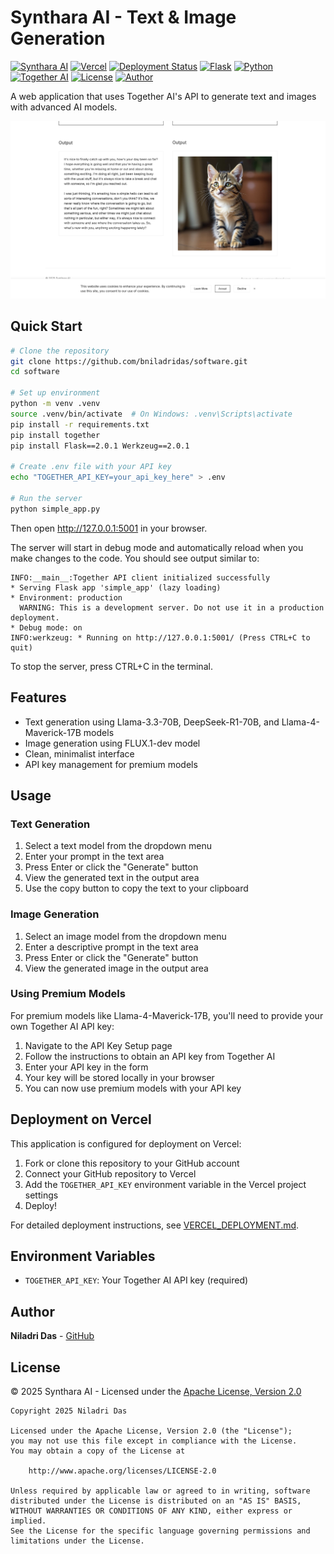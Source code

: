 # Synthara AI - Text & Image Generation

[![Synthara AI](https://img.shields.io/badge/Synthara_AI-7C3AED.svg?style=for-the-badge&color=white&labelColor=white)](https://github.com/bniladridas/synthara-ai)
[![Vercel](https://img.shields.io/badge/vercel-%23000000.svg?style=for-the-badge&logo=vercel&logoColor=white)](https://vercel.com)
[![Deployment Status](https://img.shields.io/badge/deployment-ready-success.svg?style=for-the-badge)](https://vercel.com)
[![Flask](https://img.shields.io/badge/flask-%23000.svg?style=for-the-badge&logo=flask&logoColor=white)](https://flask.palletsprojects.com/)
[![Python](https://img.shields.io/badge/python-3.9+-blue.svg?style=for-the-badge&logo=python&logoColor=white)](https://www.python.org)
[![Together AI](https://img.shields.io/badge/Together_AI-API-6366f1.svg?style=for-the-badge)](https://www.together.ai)
[![License](https://img.shields.io/badge/license-Apache--2.0-blue.svg?style=for-the-badge)](https://opensource.org/licenses/Apache-2.0)
[![Author](https://img.shields.io/badge/author-Niladri%20Das-orange.svg?style=for-the-badge)](https://github.com/bniladridas)

A web application that uses Together AI's API to generate text and images with advanced AI models.

![Synthara AI Usage](static/images/usage.png)

## Quick Start

```bash
# Clone the repository
git clone https://github.com/bniladridas/software.git
cd software

# Set up environment
python -m venv .venv
source .venv/bin/activate  # On Windows: .venv\Scripts\activate
pip install -r requirements.txt
pip install together
pip install Flask==2.0.1 Werkzeug==2.0.1

# Create .env file with your API key
echo "TOGETHER_API_KEY=your_api_key_here" > .env

# Run the server
python simple_app.py
```

Then open http://127.0.0.1:5001 in your browser.

The server will start in debug mode and automatically reload when you make changes to the code. You should see output similar to:

```
INFO:__main__:Together API client initialized successfully
* Serving Flask app 'simple_app' (lazy loading)
* Environment: production
  WARNING: This is a development server. Do not use it in a production deployment.
* Debug mode: on
INFO:werkzeug: * Running on http://127.0.0.1:5001/ (Press CTRL+C to quit)
```

To stop the server, press CTRL+C in the terminal.

## Features

- Text generation using Llama-3.3-70B, DeepSeek-R1-70B, and Llama-4-Maverick-17B models
- Image generation using FLUX.1-dev model
- Clean, minimalist interface
- API key management for premium models

## Usage

### Text Generation

1. Select a text model from the dropdown menu
2. Enter your prompt in the text area
3. Press Enter or click the "Generate" button
4. View the generated text in the output area
5. Use the copy button to copy the text to your clipboard

### Image Generation

1. Select an image model from the dropdown menu
2. Enter a descriptive prompt in the text area
3. Press Enter or click the "Generate" button
4. View the generated image in the output area

### Using Premium Models

For premium models like Llama-4-Maverick-17B, you'll need to provide your own Together AI API key:

1. Navigate to the API Key Setup page
2. Follow the instructions to obtain an API key from Together AI
3. Enter your API key in the form
4. Your key will be stored locally in your browser
5. You can now use premium models with your API key

## Deployment on Vercel

This application is configured for deployment on Vercel:

1. Fork or clone this repository to your GitHub account
2. Connect your GitHub repository to Vercel
3. Add the `TOGETHER_API_KEY` environment variable in the Vercel project settings
4. Deploy!

For detailed deployment instructions, see [VERCEL_DEPLOYMENT.md](VERCEL_DEPLOYMENT.md).

## Environment Variables

- `TOGETHER_API_KEY`: Your Together AI API key (required)

## Author

**Niladri Das** - [GitHub](https://github.com/bniladridas)

## License

© 2025 Synthara AI - Licensed under the [Apache License, Version 2.0](LICENSE)

```
Copyright 2025 Niladri Das

Licensed under the Apache License, Version 2.0 (the "License");
you may not use this file except in compliance with the License.
You may obtain a copy of the License at

    http://www.apache.org/licenses/LICENSE-2.0

Unless required by applicable law or agreed to in writing, software
distributed under the License is distributed on an "AS IS" BASIS,
WITHOUT WARRANTIES OR CONDITIONS OF ANY KIND, either express or implied.
See the License for the specific language governing permissions and
limitations under the License.
```
